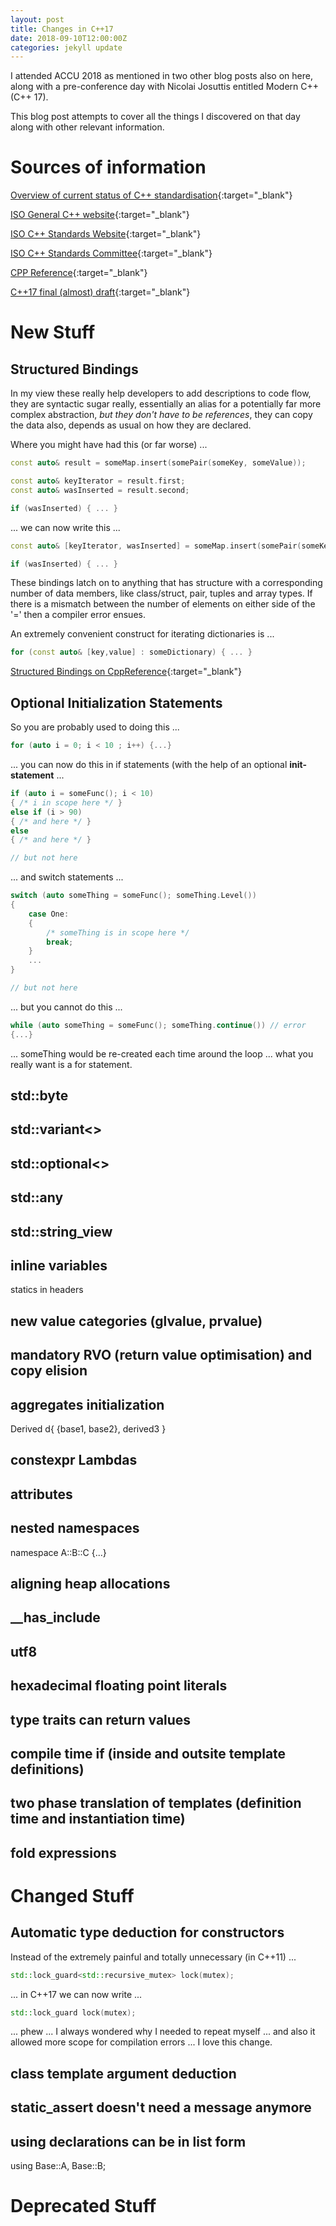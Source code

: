 ```yaml
---
layout: post
title: Changes in C++17
date: 2018-09-10T12:00:00Z
categories: jekyll update
---
```


I attended ACCU 2018 as mentioned in two other blog posts also on here, along with a pre-conference day with Nicolai Josuttis entitled Modern C++ (C++ 17).

This blog post attempts to cover all the things I discovered on that day along with other relevant information.

# Sources of information

[Overview of current status of C++ standardisation](http://isocpp.org/std/status){:target="_blank"}

[ISO General C++ website](http://isocpp.org/std){:target="_blank"}

[ISO C++ Standards Website](http://www.open-std.org/jtc1/sc22/wg21){:target="_blank"}

[ISO C++ Standards Committee](http://www.isocpp.org/std/the-committee){:target="_blank"}

[CPP Reference](http://cppreference.com){:target="_blank"}

[C++17 final (almost) draft](http://www.open-std.org/jtc1/sc22/wg21/docs/papers/2017/n4659.pdf){:target="_blank"}

# New Stuff

## Structured Bindings

In my view these really help developers to add descriptions to code flow, they are syntactic sugar really, essentially an alias for a potentially far more complex abstraction, *but they don't have to be references*, they can copy the data also, depends as usual on how they are declared.

Where you might have had this (or far worse) ...

```cpp
const auto& result = someMap.insert(somePair(someKey, someValue));

const auto& keyIterator = result.first;
const auto& wasInserted = result.second;

if (wasInserted) { ... }
```

... we can now write this ...

```cpp
const auto& [keyIterator, wasInserted] = someMap.insert(somePair(someKey, someValue));

if (wasInserted) { ... }
```

These bindings latch on to anything that has structure with a corresponding number of data members, like class/struct, pair, tuples and array types. If there is a mismatch between the number of elements on either side of the '=' then a compiler error ensues.

An extremely convenient construct for iterating dictionaries is ...

```cpp
for (const auto& [key,value] : someDictionary) { ... }
```
[Structured Bindings on CppReference](https://en.cppreference.com/w/cpp/language/structured_binding){:target="_blank"}

## Optional Initialization Statements

So you are probably used to doing this ...

```cpp
for (auto i = 0; i < 10 ; i++) {...}
```

... you can now do this in if statements (with the help of an optional **init-statement** ...

```cpp
if (auto i = someFunc(); i < 10) 
{ /* i in scope here */ } 
else if (i > 90) 
{ /* and here */ } 
else 
{ /* and here */ }

// but not here
```

... and switch statements ...

```cpp
switch (auto someThing = someFunc(); someThing.Level()) 
{
    case One:
    {
        /* someThing is in scope here */
        break;
    }
    ...
}

// but not here
```

... but you cannot do this ...

```cpp
while (auto someThing = someFunc(); someThing.continue()) // error
{...}
```

... someThing would be re-created each time around the loop ... what you really want is a for statement.

## std::byte
## std::variant<>
## std::optional<>
## std::any
## std::string_view
## inline variables
statics in headers
## new value categories (glvalue, prvalue)
## mandatory RVO (return value optimisation) and copy elision
## aggregates initialization
Derived d{ {base1, base2}, derived3 }
## constexpr Lambdas
## attributes
## nested namespaces
namespace A::B::C {...}
## aligning heap allocations
## __has_include
## utf8 
## hexadecimal floating point literals
## type traits can return values
## compile time if (inside and outsite template definitions)
## two phase translation of templates (definition time and instantiation time)
## fold expressions

# Changed Stuff

## Automatic type deduction for constructors
Instead of the extremely painful and totally unnecessary (in C++11) ...

```cpp
std::lock_guard<std::recursive_mutex> lock(mutex);
```

... in C++17 we can now write ...

```cpp
std::lock_guard lock(mutex);
```

... phew ... I always wondered why I needed to repeat myself ... and also it allowed more scope for compilation errors ... I love this change.
## class template argument deduction
## static_assert doesn't need a message anymore
## using declarations can be in list form
using Base::A, Base::B;

# Deprecated Stuff
